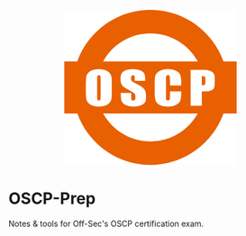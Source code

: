 <p align=center><img src=Assets/Img/oscp-logo.png></p>

# OSCP-Prep

Notes & tools for Off-Sec's OSCP certification exam.
